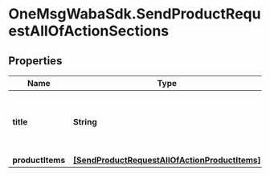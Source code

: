 # OneMsgWabaSdk.SendProductRequestAllOfActionSections

## Properties

Name | Type | Description | Notes
------------ | ------------- | ------------- | -------------
**title** | **String** | Title of the section. Example: the-section-title | [optional] 
**productItems** | [**[SendProductRequestAllOfActionProductItems]**](SendProductRequestAllOfActionProductItems.md) |  | [optional] 



